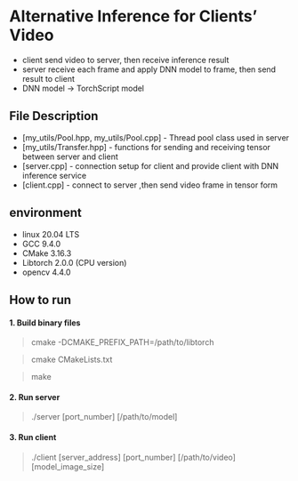 # Alternative Inference for Clients’ Video

* client send video to server, then receive inference result
* server receive each frame and apply DNN model to frame, then send result to client
* DNN model -> TorchScript model

## File Description

* [my_utils/Pool.hpp, my_utils/Pool.cpp] - Thread pool class used in server
* [my_utils/Transfer.hpp] - functions for sending and receiving tensor between server and client
* [server.cpp] - connection setup for client and provide client with DNN inference service
* [client.cpp] - connect to server ,then send video frame in tensor form

## environment
* linux 20.04 LTS
* GCC 9.4.0
* CMake 3.16.3
* Libtorch 2.0.0 (CPU version)
* opencv 4.4.0

## How to run
#### 1. Build binary files
>  cmake -DCMAKE_PREFIX_PATH=/path/to/libtorch

>  cmake CMakeLists.txt

>  make

#### 2. Run server
>  ./server [port_number] [/path/to/model]

#### 3. Run client
>  ./client [server_address] [port_number] [/path/to/video] [model_image_size]

